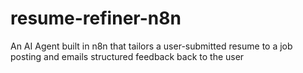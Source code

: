 # resume-refiner-n8n
An AI Agent built in n8n that tailors a user-submitted resume to a job posting and emails structured feedback back to the user
